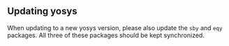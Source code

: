 ## Updating yosys

When updating to a new yosys version, please also update the `sby` and `eqy` packages. All three of these packages should be kept synchronized.
